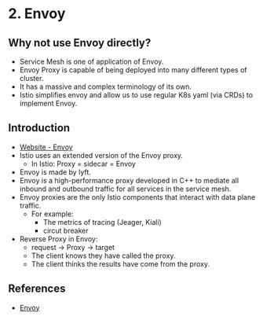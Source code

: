 # 2. Envoy

## Why not use Envoy directly?
- Service Mesh is one of application of Envoy.
- Envoy Proxy is capable of being deployed into many different types of cluster.
- It has a massive and complex terminology of its own.
- Istio simplifies envoy and allow us to use regular K8s yaml (via CRDs) to implement Envoy.

## Introduction
- [Website - Envoy](https://www.envoyproxy.io)
- Istio uses an extended version of the Envoy proxy. 
    - In Istio: Proxy = sidecar = Envoy
- Envoy is made by lyft.
- Envoy is a high-performance proxy developed in C++ to mediate all inbound and outbound traffic for all services in the service mesh.
- Envoy proxies are the only Istio components that interact with data plane traffic.
    - For example:
        - The metrics of tracing (Jeager, Kiali)
        - circut breaker
- Reverse Proxy in Envoy:
    - request -> Proxy -> target
    - The client knows they have called the proxy.
    - The client thinks the results have come from the proxy.

## References
- [Envoy](https://www.envoyproxy.io/)
